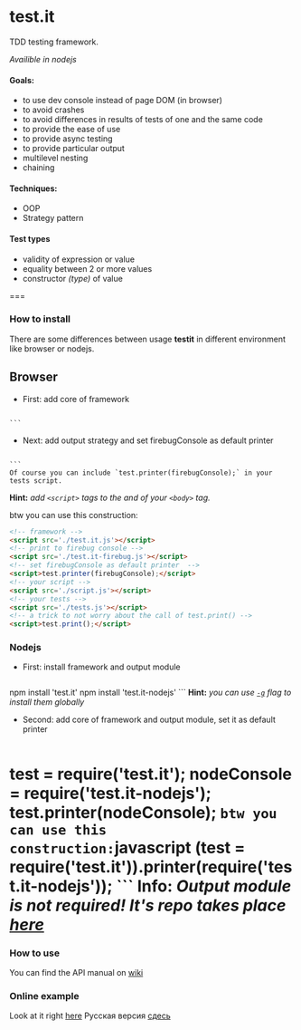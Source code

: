 test.it
===================

TDD testing framework.

*Availible in nodejs*

#### Goals:
  + to use dev console instead of page DOM (in browser)
  + to avoid crashes
  + to avoid differences in results of tests of one and the same code
  + to provide the ease of use
  + to provide async testing
  + to provide particular output
  + multilevel nesting
  + chaining

#### Techniques:
  + OOP
  + Strategy pattern

#### Test types
  + validity of expression or value
  + equality between 2 or more values
  + constructor *(type)* of value

===

### How to install
There are some differences between usage **testit** in different environment like browser or nodejs.

## Browser
+ First: add core of framework
    ```html
<script src='path/to/test.it.js'></script>
    ```
+ Next: add output strategy and set firebugConsole as default printer 
    ```html
<script src='path/to/test.it-firebug.js'></script>
<script>test.printer(firebugConsole);</script>
    ```
    Of course you can include `test.printer(firebugConsole);` in your tests script.

**Hint:** *add `<script>` tags to the and of your `<body>` tag.*

btw you can use this construction:
```html
<!-- framework -->
<script src='./test.it.js'></script>
<!-- print to firebug console -->
<script src='./test.it-firebug.js'></script>
<!-- set firebugConsole as default printer  -->
<script>test.printer(firebugConsole);</script>
<!-- your script -->
<script src='./script.js'></script>
<!-- your tests -->
<script src='./tests.js'></script>
<!-- a trick to not worry about the call of test.print() -->
<script>test.print();</script>
```

### Nodejs
+ First: install framework and output module
    ```bash
npm install 'test.it'
npm install 'test.it-nodejs'
    ```
    **Hint:** *you can use [`-g`](https://npmjs.org/doc/install.html) flag to install them globally*
+ Second: add core of framework and output module, set it as default printer
    ```javascript
test = require('test.it');
nodeConsole = require('test.it-nodejs');
test.printer(nodeConsole);
    ```
    btw you can use this construction:
    ```javascript
(test = require('test.it')).printer(require('test.it-nodejs'));
    ```
    **Info:** *Output module is not required! It's repo takes place [here](https://github.com/titulus/test.it-nodejs)*
===

### How to use
You can find the API manual on [wiki](https://github.com/titulus/testit/wiki/API)

### Online example
Look at it right [here](http://titulus.github.io/testit/)
Русская версия [сдесь](http://titulus.github.io/testit/RU/)